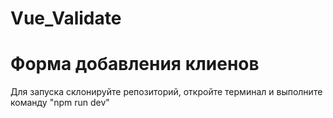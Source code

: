 # Vue_Validate
# Форма добавления клиенов
Для запуска склонируйте репозиторий, откройте терминал и выполните команду "npm run dev"